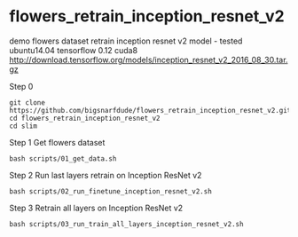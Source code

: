 # flowers_retrain_inception_resnet_v2
demo flowers dataset retrain inception resnet v2 model - tested ubuntu14.04 tensorflow 0.12 cuda8
http://download.tensorflow.org/models/inception_resnet_v2_2016_08_30.tar.gz

Step 0

```
git clone https://github.com/bigsnarfdude/flowers_retrain_inception_resnet_v2.git
cd flowers_retrain_inception_resnet_v2
cd slim
```

Step 1
Get flowers dataset

```
bash scripts/01_get_data.sh
```

Step 2
Run last layers retrain on Inception ResNet v2

```
bash scripts/02_run_finetune_inception_resnet_v2.sh	
```

Step 3
Retrain all layers on Inception ResNet v2

```
bash scripts/03_run_train_all_layers_inception_resnet_v2.sh
```

